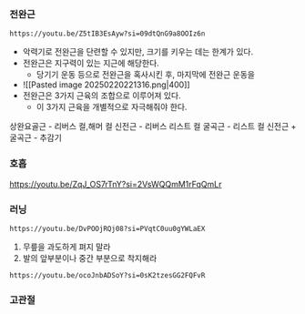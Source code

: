 ### 전완근
```vid
https://youtu.be/Z5tIB3EsAyw?si=09dtQnG9a8OOIz6n
```
- 악력기로 전완근을 단련할 수 있지만, 크기를 키우는 데는 한계가 있다.
- 전완근은 지구력이 있는 지근에 해당한다.
	- 당기기 운동 등으로 전완근을 혹사시킨 후, 마지막에 전완근 운동을
- ![[Pasted image 20250220221316.png|400]]
- 전완근은 3가지 근육의 조합으로 이루어져 있다.
	- 이 3가지 근육을 개별적으로 자극해줘야 한다.

상완요골근 - 리버스 컬,해머 컬 
신전근 - 리버스 리스트 컬 
굴곡근 - 리스트 컬 
신전근 + 굴곡근 - 추감기

### 호흡



https://youtu.be/ZqJ_OS7rTnY?si=2VsWQQmM1rFqQmLr

### 러닝

```vid
https://youtu.be/DvPOOjRQj08?si=PVqtC0uu0gYWLaEX
```

1. 무릎을 과도하게 펴지 말라
2. 발의 앞부분이나 중간 부분으로 착지해라

```vid
https://youtu.be/ocoJnbADSoY?si=0sK2tzesGG2FQFvR
```


### 고관절
